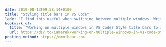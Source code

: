 ```yaml
---
date: 2019-08-13T09:58:14+0100
title: "Styling title bars in VS Code"
lede: "I find this useful when switching between multiple windows. Written by my good friend, Arek."
bookmark_of:
  title: "Working on multiple windows in VS Code? Style title bars to increase your productivity! - DEV Community 👩‍💻👨‍💻"
  url: https://dev.to/iamarek/working-on-multiple-windows-in-vs-code-style-title-bars-to-increase-your-productivity-2oii
posting_method: https://omnibear.com
---
```

